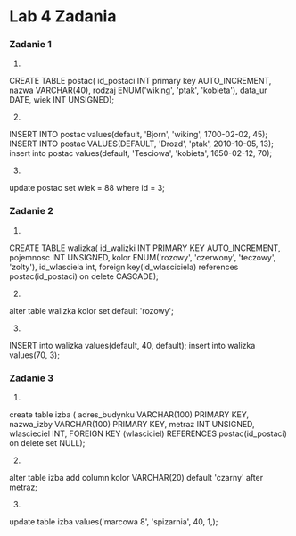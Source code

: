 # Lab 4 Zadania

### Zadanie 1 

1.
CREATE TABLE postac(
id_postaci INT primary key AUTO_INCREMENT,
nazwa VARCHAR(40),
rodzaj ENUM('wiking', 'ptak', 'kobieta'),
data_ur DATE,
wiek INT UNSIGNED);

2.   
INSERT INTO postac values(default, 'Bjorn', 'wiking', 1700-02-02, 45);
INSERT INTO postac VALUES(DEFAULT, 'Drozd', 'ptak', 2010-10-05, 13);
insert into postac values(default, 'Tesciowa', 'kobieta', 1650-02-12, 70);

3. 
update postac set wiek = 88 where id = 3; 

### Zadanie 2

1.
CREATE TABLE walizka(
id_walizki INT PRIMARY KEY AUTO_INCREMENT,
pojemnosc INT UNSIGNED,
kolor ENUM('rozowy', 'czerwony', 'teczowy', 'zolty'),
id_wlasciela int,
foreign key(id_wlasciciela) references postac(id_postaci) on delete CASCADE);

2. 
alter table walizka kolor set default 'rozowy';

3. 
INSERT into walizka values(default, 40, default);
insert into walizka values(70, 3);

### Zadanie 3

1.
create table izba (
adres_budynku VARCHAR(100) PRIMARY KEY,
nazwa_izby VARCHAR(100) PRIMARY KEY,
metraz INT UNSIGNED,
wlascieciel INT,
FOREIGN KEY (wlasciciel) REFERENCES postac(id_postaci) on delete set NULL);

2.
alter table izba add column kolor VARCHAR(20) default 'czarny' after metraz;

3.
update table izba values('marcowa 8', 'spizarnia', 40, 1,); 


 
 
 
 
 

